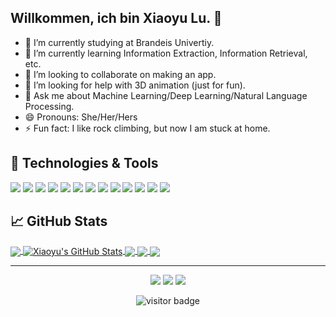 ## Willkommen, ich bin Xiaoyu Lu. 👋

- 🔭 I’m currently studying at Brandeis Univertiy.
- 🌱 I’m currently learning Information Extraction, Information Retrieval, etc.
- 👯 I’m looking to collaborate on making an app.
- 🤔 I’m looking for help with 3D animation (just for fun).
- 💬 Ask me about Machine Learning/Deep Learning/Natural Language Processing.
- 😄 Pronouns: She/Her/Hers
- ⚡ Fun fact: I like rock climbing, but now I am stuck at home.

## 🔧 Technologies & Tools
![](https://img.shields.io/badge/Code-Python-informational?style=flat&logo=python&logoColor=white&color=FFA500)
![](https://img.shields.io/badge/Code-Java-informational?style=flat&logo=java&logoColor=white&color=FFA500)
![](https://img.shields.io/badge/OS-Linux-informational?style=flat&logo=linux&logoColor=white&color=FFA500)
![](https://img.shields.io/badge/Code-JavaScript-informational?style=flat&logo=javascript&logoColor=white&color=FFA500)
![](https://img.shields.io/badge/Shell-Bash-informational?style=flat&logo=gnu-bash&logoColor=white&color=FFA500)
![](https://img.shields.io/badge/Tools-MySQL-informational?style=flat&logo=mysql&logoColor=white&color=FFA500)
![](https://img.shields.io/badge/Tools-Docker-informational?style=flat&logo=docker&logoColor=white&color=FFA500)
![](https://img.shields.io/badge/Tools-Numpy-informational?style=flat&logo=numpy&logoColor=white&color=FFA500)
![](https://img.shields.io/badge/Tools-Pandas-informational?style=flat&logo=pandas&logoColor=white&color=FFA500)
![](https://img.shields.io/badge/Tools-Scikitlearn-informational?style=flat&logo=scikit-learn&logoColor=white&color=FFA500)
![](https://img.shields.io/badge/Tools-TensorFlow-informational?style=flat&logo=tensorflow&logoColor=white&color=FFA500)
![](https://img.shields.io/badge/Tools-Keras-informational?style=flat&logo=keras&logoColor=white&color=FFA500)
![](https://img.shields.io/badge/Tools-Pytorch-informational?style=flat&logo=pytorch&logoColor=white&color=FFA500)
## &#x1f4c8; GitHub Stats

<a href="https://github.com/Xiaoyu-Lu/Xiaoyu-Lu">
  <img align="center" src="https://github-readme-stats.vercel.app/api/top-langs/?username=Xiaoyu-Lu&hide=java,html&title_color=ffffff&text_color=FFA500&icon_color=FF7F50&bg_color=1d1f21" />
</a>
<a href="https://github.com/Xiaoyu-Lu/Xiaoyu-Lu">
  <img align="center" src="https://github-readme-stats.vercel.app/api?username=Xiaoyu-Lu&show_icons=true&line_height=27&count_private=true&title_color=ffffff&text_color=FFA500&icon_color=FF7F50&bg_color=1d1f21" alt="Xiaoyu's GitHub Stats" />
</a>

<a href="https://github.com/Xiaoyu-Lu/Red-Cube-Escape">
  <img align="center" src="https://github-readme-stats.vercel.app/api/pin/?username=Xiaoyu-Lu&repo=Red-Cube-Escape&title_color=ffffff&text_color=c9cacc&icon_color=FF7F50&bg_color=1d1f21" />
</a>

<a href="https://github.com/Xiaoyu-Lu/ElasticSearch_WAPO">
  <img align="center" src="https://github-readme-stats.vercel.app/api/pin/?username=Xiaoyu-Lu&repo=GSoC_2020&title_color=ffffff&text_color=c9cacc&icon_color=FF7F50&bg_color=1d1f21" />
</a>

<a href="https://github.com/Xiaoyu-Lu/GSoC_2020">
  <img align="center" src="https://github-readme-stats.vercel.app/api/pin/?username=Xiaoyu-Lu&repo=GSoC_2020&title_color=ffffff&text_color=c9cacc&icon_color=FF7F50&bg_color=1d1f21" />
</a>

<hr>
<!--<p align="center">
  <i>Take a look at my repositories and let's get in touch!</i>-->

<p align="center">
<a href= "https://github.com/Xiaoyu-Lu"><img src="https://img.icons8.com/material-outlined/27/000000/ball-point-pen.png"/></a>
<a href= "https://www.linkedin.com/in/lu-xiaoyu/"><img src="https://img.icons8.com/material-outlined/30/000000/linkedin.png"/></a>
  <a href= "https://twitter.com/loewi_lu"><img src="https://img.icons8.com/material-outlined/30/000000/twitter.png"/></a>
</p>

<p  align="center">
<!--<img src="https://visitor-badge.glitch.me/badge?page_id=xiaoyu-lu.xiaoyu-lu" alt="visitor badge"/>-->
<img src="https://visitor-badge.laobi.icu/badge?page_id=xiaoyu-lu" alt="visitor badge"/>       
</p>

</p>

